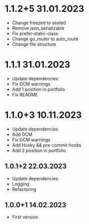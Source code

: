 # 1.1.2+5 31.01.2023

* Change freezed to sealed
* Remove json_serializable
* Fix prefer-static-class
* Change go_router to auto_route
* Change file structure

# 1.1.1 31.01.2023

* Update dependencies
* Fix DCM warnings
* Add 1 position in portfolio
* Fix README

# 1.1.0+3 10.11.2023

* Update dependencies
* Add DCM
* Fix DCM warnings
* Add Husky && pre-commit hooks
* Add 2 position in portfolio

## 1.0.1+2 22.03.2023

* Update dependencies
* Logging
* Refactoring

## 1.0.0+1 14.02.2023

* First version